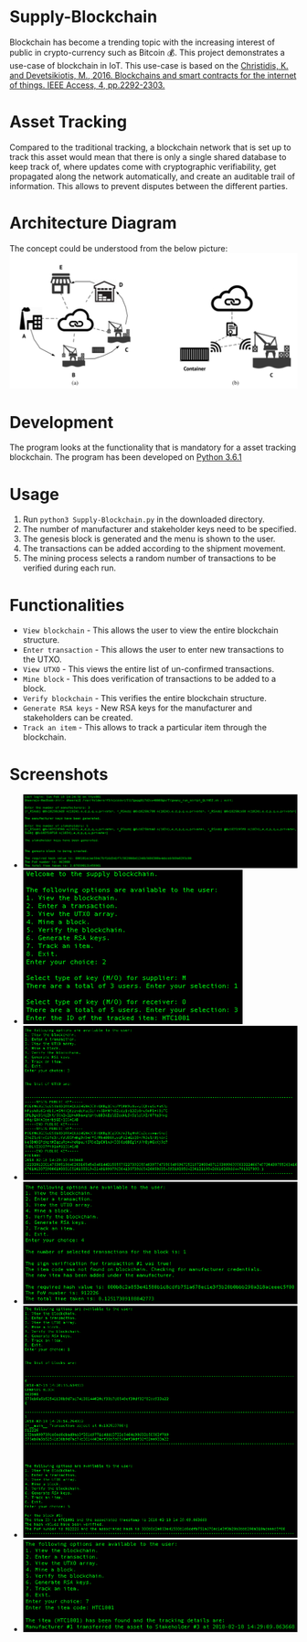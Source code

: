 # Supply-Blockchain
Blockchain has become a trending topic with the increasing interest of public in crypto-currency such as Bitcoin :moneybag:. This project demonstrates a use-case of blockchain in IoT. This use-case is based on the [Christidis, K. and Devetsikiotis, M., 2016. Blockchains and smart contracts for the internet of things. IEEE Access, 4, pp.2292-2303.](http://ieeexplore.ieee.org/abstract/document/7467408/)

# Asset Tracking
Compared to the traditional tracking, a blockchain network that is set up to track this asset would mean that there is only a single shared database to keep track of, where updates come with cryptographic verifiability, get propagated along the network automatically, and create an auditable trail of information. This allows to prevent disputes between the different parties. 

# Architecture Diagram
The concept could be understood from the below picture:
![Architecture Diagram](images/architecture-diagram.png)

# Development
The program looks at the functionality that is mandatory for a asset tracking blockchain. The program has been developed on [Python 3.6.1](https://www.python.org/downloads/release/python-361/)

# Usage
1. Run `python3 Supply-Blockchain.py` in the downloaded directory.
2. The number of manufacturer and stakeholder keys need to be specified.
3. The genesis block is generated and the menu is shown to the user.
4. The transactions can be added according to the shipment movement.
5. The mining process selects a random number of transactions to be verified during each run.

# Functionalities
* `View blockchain` - This allows the user to view the entire blockchain structure.
* `Enter transaction` - This allows the user to enter new transactions to the UTXO.
* `View UTXO` - This views the entire list of un-confirmed transactions.
* `Mine block` - This does verification of transactions to be added to a block.
* `Verify blockchain` - This verifies the entire blockchain structure.
* `Generate RSA keys` - New RSA keys for the manufacturer and stakeholders can be created.
* `Track an item` - This allows to track a particular item through the blockchain.

# Screenshots
* ![Step I](images/step1.png)
* ![Step II](images/step2.png)
* ![Step III](images/step3.png)
* ![Step IV](images/step4.png)
* ![Step V](images/step5.png)
* ![Step VI](images/step6.png)
